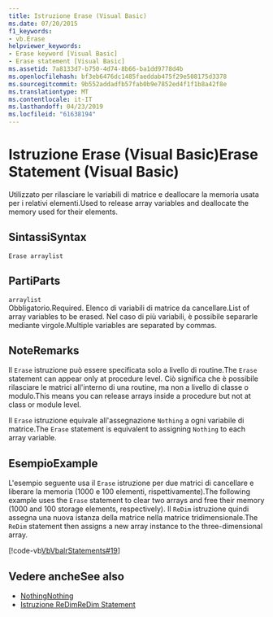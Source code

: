 ```yaml
---
title: Istruzione Erase (Visual Basic)
ms.date: 07/20/2015
f1_keywords:
- vb.Erase
helpviewer_keywords:
- Erase keyword [Visual Basic]
- Erase statement [Visual Basic]
ms.assetid: 7a8133d7-b750-4d74-8b66-ba1dd9778d4b
ms.openlocfilehash: bf3eb6476dc1485faeddab475f29e508175d3378
ms.sourcegitcommit: 9b552addadfb57fab0b9e7852ed4f1f1b8a42f8e
ms.translationtype: MT
ms.contentlocale: it-IT
ms.lasthandoff: 04/23/2019
ms.locfileid: "61638194"
---
```

# <a name="erase-statement-visual-basic"></a><span data-ttu-id="914cb-102">Istruzione Erase (Visual Basic)</span><span class="sxs-lookup"><span data-stu-id="914cb-102">Erase Statement (Visual Basic)</span></span>
<span data-ttu-id="914cb-103">Utilizzato per rilasciare le variabili di matrice e deallocare la memoria usata per i relativi elementi.</span><span class="sxs-lookup"><span data-stu-id="914cb-103">Used to release array variables and deallocate the memory used for their elements.</span></span>  
  
## <a name="syntax"></a><span data-ttu-id="914cb-104">Sintassi</span><span class="sxs-lookup"><span data-stu-id="914cb-104">Syntax</span></span>  
  
```  
Erase arraylist  
```  
  
## <a name="parts"></a><span data-ttu-id="914cb-105">Parti</span><span class="sxs-lookup"><span data-stu-id="914cb-105">Parts</span></span>  
 `arraylist`  
 <span data-ttu-id="914cb-106">Obbligatorio.</span><span class="sxs-lookup"><span data-stu-id="914cb-106">Required.</span></span> <span data-ttu-id="914cb-107">Elenco di variabili di matrice da cancellare.</span><span class="sxs-lookup"><span data-stu-id="914cb-107">List of array variables to be erased.</span></span> <span data-ttu-id="914cb-108">Nel caso di più variabili, è possibile separarle mediante virgole.</span><span class="sxs-lookup"><span data-stu-id="914cb-108">Multiple variables are separated by commas.</span></span>  
  
## <a name="remarks"></a><span data-ttu-id="914cb-109">Note</span><span class="sxs-lookup"><span data-stu-id="914cb-109">Remarks</span></span>  
 <span data-ttu-id="914cb-110">Il `Erase` istruzione può essere specificata solo a livello di routine.</span><span class="sxs-lookup"><span data-stu-id="914cb-110">The `Erase` statement can appear only at procedure level.</span></span> <span data-ttu-id="914cb-111">Ciò significa che è possibile rilasciare le matrici all'interno di una routine, ma non a livello di classe o modulo.</span><span class="sxs-lookup"><span data-stu-id="914cb-111">This means you can release arrays inside a procedure but not at class or module level.</span></span>  
  
 <span data-ttu-id="914cb-112">Il `Erase` istruzione equivale all'assegnazione `Nothing` a ogni variabile di matrice.</span><span class="sxs-lookup"><span data-stu-id="914cb-112">The `Erase` statement is equivalent to assigning `Nothing` to each array variable.</span></span>  
  
## <a name="example"></a><span data-ttu-id="914cb-113">Esempio</span><span class="sxs-lookup"><span data-stu-id="914cb-113">Example</span></span>  
 <span data-ttu-id="914cb-114">L'esempio seguente usa il `Erase` istruzione per due matrici di cancellare e liberare la memoria (1000 e 100 elementi, rispettivamente).</span><span class="sxs-lookup"><span data-stu-id="914cb-114">The following example uses the `Erase` statement to clear two arrays and free their memory (1000 and 100 storage elements, respectively).</span></span> <span data-ttu-id="914cb-115">Il `ReDim` istruzione quindi assegna una nuova istanza della matrice nella matrice tridimensionale.</span><span class="sxs-lookup"><span data-stu-id="914cb-115">The `ReDim` statement then assigns a new array instance to the three-dimensional array.</span></span>  
  
 [!code-vb[VbVbalrStatements#19](~/samples/snippets/visualbasic/VS_Snippets_VBCSharp/VbVbalrStatements/VB/Class1.vb#19)]  
  
## <a name="see-also"></a><span data-ttu-id="914cb-116">Vedere anche</span><span class="sxs-lookup"><span data-stu-id="914cb-116">See also</span></span>

- [<span data-ttu-id="914cb-117">Nothing</span><span class="sxs-lookup"><span data-stu-id="914cb-117">Nothing</span></span>](../../../visual-basic/language-reference/nothing.md)
- [<span data-ttu-id="914cb-118">Istruzione ReDim</span><span class="sxs-lookup"><span data-stu-id="914cb-118">ReDim Statement</span></span>](../../../visual-basic/language-reference/statements/redim-statement.md)
